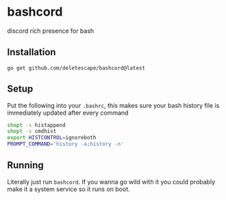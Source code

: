 # bashcord

discord rich presence for bash

## Installation

`go get github.com/deletescape/bashcord@latest`

## Setup

Put the following into your `.bashrc`, this makes sure your bash history file is immediately updated after every command

```bash
shopt -s histappend
shopt -s cmdhist
export HISTCONTROL=ignoreboth
PROMPT_COMMAND='history -a;history -n'
```

## Running

Literally just run `bashcord`. If you wanna go wild with it you could probably make it a system service so it runs on boot.